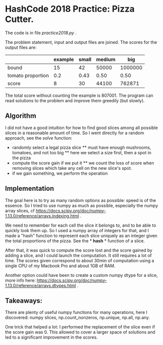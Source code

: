 # HashCode 2018 Practice: Pizza Cutter.

The code is in file *practice2018.py* .

The problem statement, input and output files are joined. The scores for the output files are:

|       | example  | small | medium | big     |
| ----- | -------- | ----- | ------ | ------- |
| bound | 15       |    42 |  50000 | 1000000 |
| tomato proportion | 0.2  |    0.43 |  0.50 | 0.50 |
| score | 8        |    30 |  44100 | 762871  |


The total score without counting the example is 807001. The program can read solutions to the problem and improve
them greedily (but slowly).

## Algorithm

I did not have a good intuition for how to find good slices among all possible slices in a reasonable amount of time.
So I went directly for a random approach, see the *solve* function:

* randomly select a legal pizza slice
** must have enough mushrooms, tomatoes, and not too big
** here we select a size first, then a spot in the pizza
* compute the score gain if we put it
** we count the loss of score when removing slices which take any cell on the new slice's spot.
* if we gain something, we perform the operation

## Implementation

The goal here is to try as many random options as possible: speed is of the essence.
So I tried to use numpy as much as possible, especially the numpy array slices,
cf https://docs.scipy.org/doc/numpy-1.13.0/reference/arrays.indexing.html .

We need to remember for each cell the slice it belongs to, and to be able to quickly look them up.
So I used a numpy array of integers for that, and I made a "hash" function to represent each slice
uniquely as an integer given the total proportions of the pizza. See the * __hash__ * function of a slice.

After that, it was quick to compute the score lost and the score gained by adding a slice,
and I could launch the computation. It still requires a lot of time. The scores given correspond to about 30min
of computation using a single CPU of my Macbook Pro and about 1GB of RAM.

Another option could have been to create a custom numpy dtype for a slice, more info here:
https://docs.scipy.org/doc/numpy-1.13.0/reference/arrays.dtypes.html .

## Takeaways:

There are plenty of useful numpy functions for many operations, here I discovered: numpy slices, np.count_nonzeros,
np.unique, np.all, np.any.

One trick that helped a lot: I performed the replacement of the slice even if the score gain was 0.
This allowed to cover a larger space of solutions and led to a significant improvement in the scores.

